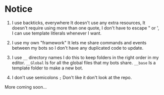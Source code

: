 # Notice

1. I use backticks, everywhere
    It doesn't use any extra resources,
    It doesn't require using more than one quote,
    I don't have to escape " or ',
    I can use template litlerals whenever I want.

2. I use my own "framework"
    It lets me share commands and events between my bots
    so I don't have any duplicated code to update.

3. I use `__` directory names
    I do this to keep folders in the right order in my editor.
    `__Global` Is for all the global files that my bots share.
    `__base` Is a template folder to make a new bot.

4. I don't use semicolons `;`
    Don't like it don't look at the repo.

More coming soon...
